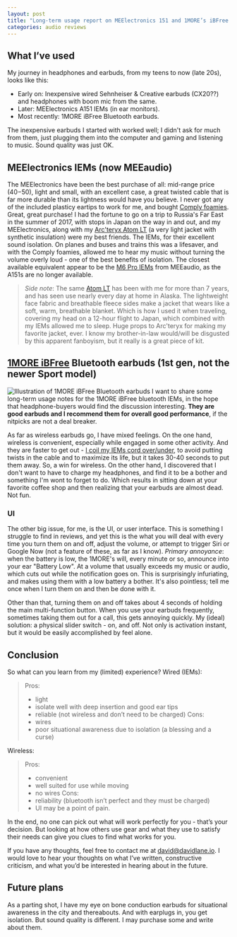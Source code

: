 ```yaml
---
layout: post
title: "Long-term usage report on MEElectronics 151 and 1MORE’s iBFree wireless earbuds"
categories: audio reviews
---
```


## What I’ve used
My journey in headphones and earbuds, from my teens to now (late 20s), looks like this:

- Early on: Inexpensive wired Sehnheiser & Creative earbuds (CX20??) and headphones with boom mic from the same.
- Later: MEElectronics A151 IEMs (in ear monitors).
- Most recently: 1MORE iBFree Bluetooth earbuds.

The inexpensive earbuds I started with worked well; I didn't ask for much from them, just plugging them into the computer and gaming and listening to music. Sound quality was just OK.

## MEElectronics IEMs (now MEEaudio)
The MEElectronics have been the best purchase of all: mid-range price ($40-$50), light and small, with an excellent case, a great twisted cable that is far more durable than its lightness would have you believe.
I never got any of the included plasticy eartips to work for me, and bought [Comply foamies](https://www.amazon.com/gp/product/B003JBURNW/). Great, great purchase!
I had the fortune to go on a trip to Russia's Far East in the summer of 2017, with stops in Japan on the way in and out, and my MEElectronics, along with my [Arc'teryx Atom LT](https://www.amazon.com/ARCTERYX-Atom-Hoody-Katalox-Small/dp/B01N40K9HX/) (a very light jacket with synthetic insulation) were my best friends. The IEMs, for their excellent sound isolation. On planes and buses and trains this was a lifesaver, and with the Comply foamies, allowed me to hear my music without turning the volume overly loud - one of the best benefits of isolation.
The closest available equivalent appear to be the [M6 Pro IEMs](http://www.meeaudio.com/M6PRO-BK) from MEEaudio, as the A151s are no longer available.
> *Side note*: The same [Atom LT](https://www.amazon.com/ARCTERYX-Atom-Hoody-Katalox-Small/dp/B01N40K9HX/) has been with me for more than 7 years, and has seen use nearly every day at home in Alaska. The lightweight face fabric and breathable fleece sides make a jacket that wears like a soft, warm, breathable blanket. Which is how I used it when traveling, covering my head on a 12-hour flight to Japan, which combined with my IEMs allowed me to sleep. Huge props to Arc'teryx for making my favorite jacket, ever. I know my brother-in-law would/will be disgusted by this apparent fanboyism, but it really is a great piece of kit.

## [1MORE iBFree](https://usa.1more.com/collections/headphones/products/ibfree-bluetooth-in-ear-headphones) Bluetooth earbuds (1st gen, not the newer Sport model)
![Illustration of 1MORE iBFree Bluetooth earbuds](Image%2001-04-2018,%2019-43.jpeg)
I want to share some long-term usage notes for the 1MORE iBFree bluetooth IEMs, in the hope that headphone-buyers would find the discussion interesting. **They are good earbuds and I recommend them for overall good performance**, if the nitpicks are not a deal breaker.

As far as wireless earbuds go, I have mixed feelings. On the one hand, wireless is convenient, especially while engaged in some other activity. And they are faster to get out - [I coil my IEMs cord over/under](https://youtu.be/cpuutP6Df84?t=25s), to avoid putting twists in the cable and to maximize its life, but it takes 30-40 seconds to put them away. So, a win for wireless.
On the other hand, I discovered that I don't want to have to charge my headphones, and find it to be a bother and something I'm wont to forget to do.
Which results in sitting down at your favorite coffee shop and then realizing that your earbuds are almost dead. Not fun.

### UI
The other big issue, for me, is the UI, or user interface. This is something I struggle to find in reviews, and yet this is the what you will deal with every time you turn them on and off, adjust the volume, or attempt to trigger Siri or Google Now (not a feature of these, as far as I know).
_Primary annoyance_: when the battery is low, the 1MORE's will, every minute or so, announce into your ear "Battery Low". At a volume that usually exceeds my music or audio, which cuts out while the notification goes on. This is surprisingly infuriating, and makes using them with a low battery a bother. It's also pointless; tell me once when I turn them on and then be done with it.

Other than that, turning them on and off takes about 4 seconds of holding the main multi-function button. When you use your earbuds frequently, sometimes taking them out for a call, this gets annoying quickly. My (ideal) solution: a physical slider switch - on, and off. Not only is activation instant, but it would be easily accomplished by feel alone.

## Conclusion
So what can you learn from my (limited) experience?
Wired (IEMs):
> Pros: 
> - light
> - isolate well with deep insertion and good ear tips
> - reliable (not wireless and don’t need to be charged)
> Cons:
> - wires
> - poor situational awareness due to isolation (a blessing and a curse)

Wireless:
> Pros:
> - convenient
> - well suited for use while moving
> - no wires
> Cons:
> - reliability (bluetooth isn’t perfect and they must be charged)
> - UI may be a point of pain.

In the end, no one can pick out what will work perfectly for you - that’s your decision. But looking at how others use gear and what they use to satisfy their needs can give you clues to find what works for you.

If you have any thoughts, feel free to contact me at david@davidlane.io. I would love to hear your thoughts on what I’ve written, constructive criticism, and what you’d be interested in hearing about in the future.

## Future plans
As a parting shot, I have my eye on bone conduction earbuds for situational awareness in the city and thereabouts. And with earplugs in, you get isolation. But sound quality is different. I may purchase some and write about them.
